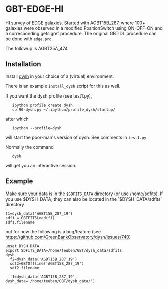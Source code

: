# GBT-EDGE-HI

HI survey of EDGE galaxies.   Started with AGBT15B_287, where 100+ galaxies were
observed in a modified PositionSwitch using ON-OFF-ON and a corresponding getsigref
procedure. The original GBTIDL procedure can be done with `edge.pro`.

The followup is AGBT25A_474

## Installation

Install [dysh](https://github.com/GreenBankObservatory/dysh) in your choice of a (virtual) environment.

There is an example `install_dysh` script for this as well.

If you want the dysh profile (see test1.py),

```
   ipython profile create dysh
   cp 90-dysh.py ~/.ipython/profile_dysh/startup/
```

after which

```
   ipython --profile=dysh
```

will start the poor-man's version of dysh. See comments in `test1.py`

Normally the command

```
   dysh
```

will get you an interactive session.


## Example

Make sure your data is in the `$SDFITS_DATA` directory (or use /home/sdfits).
If you use $DYSH_DATA, they
can also be located in the `$DYSH_DATA/sdfits` directory



```
f1=dysh_data('AGBT15B_287_19')
sdf1 = GBTFITSLoad(f1)
sdf1.filename
```

but for now the following
is a bug/feature (see https://github.com/GreenBankObservatory/dysh/issues/740)

```
unset DYSH_DATA
export SDFITS_DATA=/home/teuben/GBT/dysh_data/sdfits
dysh
  f2=dysh_data('AGBT15B_287_19')
  sdf2=GBTOffline('AGBT15B_287_19')
  sdf2.filename

  f1=dysh_data('AGBT15B_287_19', dysh_data='/home/teuben/GBT/dysh_data/')

```
